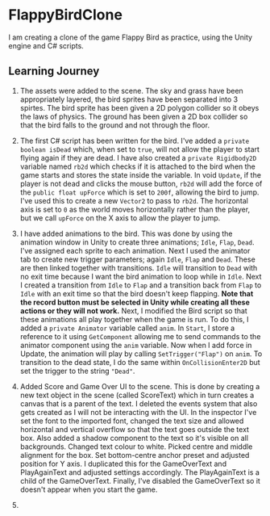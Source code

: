 # FlappyBirdClone

I am creating a clone of the game Flappy Bird as practice, using the Unity engine and C# scripts.

## Learning Journey

1. The assets were added to the scene. The sky and grass have been appropriately layered, the bird sprites have been separated into 3 spirtes. The bird sprite has been given a 2D polygon collider so it obeys the laws of physics. The ground has been given a 2D box collider so that the bird falls to the ground and not through the floor.

2. The first C# script has been written for the bird. I've added a `private boolean isDead` which, when set to `true`, will not allow the player to start flying again if they are dead. I have also created a `private Rigidbody2D` variable named `rb2d` which checks if it is attached to the bird when the game starts and stores the state inside the variable. 
In void `Update`, if the player is not dead and clicks the mouse button, `rb2d` will add the force of the `public float upForce` which is set to `200f`, allowing the bird to jump. I've used this to create a new `Vector2` to pass to `rb2d`. The horizontal axis is set to `0` as the world moves horizontally rather than the player, but we call `upForce` on the X axis to allow the player to jump.

3. I have added animations to the bird. This was done by using the animation window in Unity to create three animations; `Idle`, `Flap`, `Dead`. I've assigned each sprite to each animation. Next I used the animator tab to create new trigger parameters; again `Idle`, `Flap` and `Dead`. These are then linked together with transitions. `Idle` will transition to `Dead` with no exit time because I want the bird animation to loop while in `Idle`. Next I created a transition from `Idle` to `Flap` and a transition back from `Flap` to `Idle` with an exit time so that the bird doesn't keep flapping.
**Note that the record button must be selected in Unity while creating all these actions or they will not work.**
Next, I modified the Bird script so that these animations all play together when the game is run. To do this, I added a `private Animator` variable called `anim`. In `Start`, I store a reference to it using `GetComponent` allowing me to send commands to the animator component using the `anim` variable. Now when I add force in Update, the animation will play by calling `SetTrigger("Flap")` on `anim`. To transition to the dead state, I do the same within `OnCollisionEnter2D` but set the trigger to the string `"Dead"`.

4. Added Score and Game Over UI to the scene. This is done by creating a new text object in the scene (called ScoreText) which in turn creates a canvas that is a parent of the text. I deleted the events system that also gets created as I will not be interacting with the UI. In the inspector I've set the font to the imported font, changed the text size and allowed horizontal and vertical overflow so that the text goes outside the text box. Also added a shadow component to the text so it's visible on all backgrounds. Changed text colour to white. Picked centre and middle alignment for the box. Set bottom-centre anchor preset and adjusted position for Y axis. I duplicated this for the GameOverText and PlayAgainText and adjusted settings accordingly. The PlayAgainText is a child of the GameOverText. Finally, I've disabled the GameOverText so it doesn't appear when you start the game.

5.  <placeholder>




